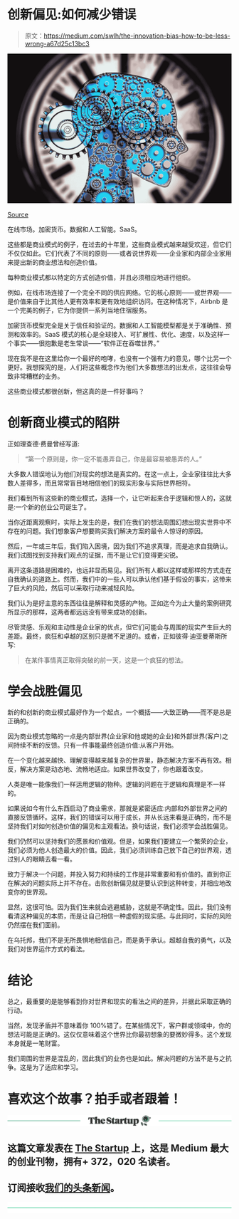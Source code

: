 # 创新偏见:如何减少错误

> 原文：<https://medium.com/swlh/the-innovation-bias-how-to-be-less-wrong-a67d25c13bc3>

![](img/fd0950a87022247cc30218c7e30b5a14.png)

[Source](https://pixabay.com/en/movement-work-clock-gears-face-2953852/)

在线市场。加密货币。数据和人工智能。SaaS。

这些都是商业模式的例子，在过去的十年里，这些商业模式越来越受欢迎，但它们不仅仅如此。它们代表了不同的原则——或者说世界观——企业家和内部企业家用来提出新的商业想法和创造价值。

每种商业模式都以特定的方式创造价值，并且必须相应地进行组织。

例如，在线市场连接了一个完全不同的供应网络。它的核心原则——或世界观——是价值来自于比其他人更有效率和更有效地组织访问。在这种情况下，Airbnb 是一个完美的例子，它为你提供一系列当地住宿服务。

加密货币模型完全是关于信任和验证的。数据和人工智能模型都是关于准确性、预测和效率的。SaaS 模式的核心是全球接入、可扩展性、优化、速度，以及这样一个事实——很抱歉是老生常谈——“软件正在吞噬世界。”

现在我不是在这里给你一个最好的咆哮，也没有一个强有力的意见，哪个比另一个更好。我想探究的是，人们将这些概念作为他们大多数想法的出发点，这往往会导致非常糟糕的业务。

这些商业模式都很创新，但这真的是一件好事吗？

# 创新商业模式的陷阱

正如理查德·费曼曾经写道:

> “第一个原则是，你一定不能愚弄自己，你是最容易被愚弄的人。”

大多数人错误地认为他们对现实的想法是真实的。在这一点上，企业家往往比大多数人差得多，而且常常盲目地相信他们的现实形象与实际世界相符。

我们看到所有这些新的商业模式，选择一个，让它听起来合乎逻辑和惊人的，这就是:一个新的创业公司诞生了。

当你近距离观察时，实际上发生的是，我们在我们的想法周围幻想出现实世界中不存在的问题。我们想象客户想要购买我们解决方案的最令人惊讶的原因。

然后，一年或三年后，我们陷入困境，因为我们不追求真理，而是追求自我确认。我们试图找到支持我们观点的证据，而不是让它们变得更尖锐。

离开这条道路是困难的，也远非显而易见。我们所有人都以这样或那样的方式走在自我确认的道路上。然而，我们中的一些人可以承认他们基于假设的事实，这带来了巨大的风险，然后可以采取行动来减轻风险。

我们认为是好主意的东西往往是解释和灵感的产物。正如迄今为止大量的案例研究所显示的那样，这两者都远远没有带来成功的创新。

尽管灵感、乐观和主动性是企业家的优点，但它们可能会与周围的现实产生巨大的差距。最终，疯狂和卓越的区别只是微不足道的。或者，正如彼得·迪亚曼蒂斯所写:

> 在某件事情真正取得突破的前一天，这是一个疯狂的想法。

# 学会战胜偏见

新的和创新的商业模式最好作为一个起点，一个概括——大致正确——而不是总是正确的。

因为商业模式忽略的一点是内部世界(企业家和他或她的企业)和外部世界(客户)之间持续不断的反馈。只有一件事能最终创造价值:从客户开始。

在一个变化越来越快、理解变得越来越复杂的世界里，静态解决方案不再有效。相反，解决方案是动态地、流畅地适应。如果世界改变了，你也跟着改变。

人类是唯一能像我们一样运用逻辑的物种。逻辑的问题在于逻辑和真理是不一样的。

如果说如今有什么东西启动了商业需求，那就是紧密适应:内部和外部世界之间的直接反馈循环。这样，我们的错误可以用于成长，并从长远来看是正确的，而不是坚持我们对如何创造价值的偏见和主观看法。换句话说，我们必须学会战胜偏见。

我们仍然可以坚持我们的愿景和价值观。但是，如果我们要建立一个繁荣的企业，我们必须为他人创造最大的价值。因此，我们必须训练自己放下自己的世界观，透过别人的眼睛去看一看。

致力于解决一个问题，并投入努力和持续的工作是非常重要和有价值的。直到你正在解决的问题实际上并不存在。击败创新偏见就是要认识到这种转变，并相应地改变你的世界观。

显然，这很可怕。因为我们生来就会逃避威胁，这就是不确定性。因此，我们没有看清这种偏见的本质，而是让自己相信一种虚假的现实感。与此同时，实际的风险仍然摆在我们面前。

在乌托邦，我们不是无所畏惧地相信自己，而是勇于承认。超越自我的勇气，以及我们对世界运作方式的看法。

# 结论

总之，最重要的是能够看到你对世界和现实的看法之间的差异，并据此采取正确的行动。

当然，发现矛盾并不意味着你 100%错了。在某些情况下，客户群或领域中，你的想法可能是正确的。这仅仅意味着这个世界比你最初想象的要微妙得多。这个发现本身就是一笔财富。

我们周围的世界是混乱的，因此我们的业务也是如此。解决问题的方法不是与之抗争。这是为了适应和学习。

# 喜欢这个故事？拍手或者跟着！

[![](img/308a8d84fb9b2fab43d66c117fcc4bb4.png)](https://medium.com/swlh)

## 这篇文章发表在 [The Startup](https://medium.com/swlh) 上，这是 Medium 最大的创业刊物，拥有+ 372，020 名读者。

## 订阅接收[我们的头条新闻](http://growthsupply.com/the-startup-newsletter/)。

[![](img/b0164736ea17a63403e660de5dedf91a.png)](https://medium.com/swlh)